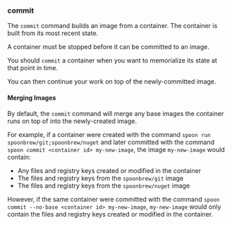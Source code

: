### commit

The `commit` command builds an image from a container. The container is built from its most recent state. 

A container must be stopped before it can be committed to an image. 

You should `commit` a container when you want to memorialize its state at that point in time. 

You can then continue your work on top of the newly-committed image. 

#### Merging Images

By default, the `commit` command will merge any base images the container runs on top of into the newly-created image. 

For example, if a container were created with the command `spoon run spoonbrew/git;spoonbrew/nuget` and later committed with the command `spoon commit <container id> my-new-image`, the image `my-new-image` would contain: 

- Any files and registry keys created or modified in the container
- The files and registry keys from the `spoonbrew/git` image
- The files and registry keys from the `spoonbrew/nuget` image

However, if the same container were committed with the command `spoon commit --no-base <container id> my-new-image`, `my-new-image` would only contain the files and registry keys created or modified in the container. 